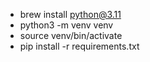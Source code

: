 - brew install python@3.11
- python3 -m venv venv
- source venv/bin/activate
- pip install -r requirements.txt